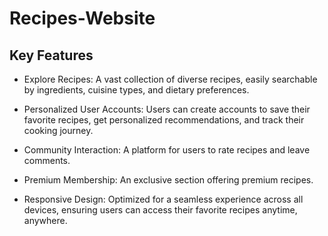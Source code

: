 # Recipes-Website

## Key Features

- Explore Recipes: A vast collection of diverse recipes, easily searchable by ingredients, cuisine types, and dietary preferences.

- Personalized User Accounts: Users can create accounts to save their favorite recipes, get personalized recommendations, and track their cooking journey.

- Community Interaction: A platform for users to rate recipes and leave comments.

- Premium Membership: An exclusive section offering premium recipes.

- Responsive Design: Optimized for a seamless experience across all devices, ensuring users can access their favorite recipes anytime, anywhere.

